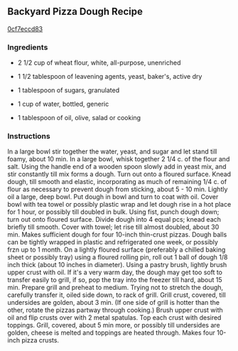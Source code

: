 ## Backyard Pizza Dough Recipe

[0cf7eccd83](http://cookeatshare.com/recipes/backyard-pizza-dough-73121)

### Ingredients

 - 2 1/2 cup of wheat flour, white, all-purpose, unenriched

 - 1 1/2 tablespoon of leavening agents, yeast, baker's, active dry

 - 1 tablespoon of sugars, granulated

 - 1 cup of water, bottled, generic

 - 1 tablespoon of oil, olive, salad or cooking

### Instructions

In a large bowl stir together the water, yeast, and sugar and let stand till foamy, about 10 min. In a large bowl, whisk together 2 1/4 c. of the flour and salt. Using the handle end of a wooden spoon slowly add in yeast mix, and stir constantly till mix forms a dough. Turn out onto a floured surface. Knead dough, till smooth and elastic, incorporating as much of remaining 1/4 c. of flour as necessary to prevent dough from sticking, about 5 - 10 min. Lightly oil a large, deep bowl. Put dough in bowl and turn to coat with oil. Cover bowl with tea towel or possibly plastic wrap and let dough rise in a hot place for 1 hour, or possibly till doubled in bulk. Using fist, punch dough down; turn out onto floured surface. Divide dough into 4 equal pcs; knead each briefly till smooth. Cover with towel; let rise till almost doubled, about 30 min. Makes sufficient dough for four 10-inch thin-crust pizzas. Dough balls can be tightly wrapped in plastic and refrigerated one week, or possibly frzn up to 1 month. On a lightly floured surface (preferably a chilled baking sheet or possibly tray) using a floured rolling pin, roll out 1 ball of dough 1/8 inch thick (about 10 inches in diameter). Using a pastry brush, lightly brush upper crust with oil. If it's a very warm day, the dough may get too soft to transfer easily to grill, if so, pop the tray into the freezer till hard, about 15 min. Prepare grill and preheat to medium. Trying not to stretch the dough, carefully transfer it, oiled side down, to rack of grill. Grill crust, covered, till undersides are golden, about 3 min. (If one side of grill is hotter than the other, rotate the pizzas partway through cooking.) Brush upper crust with oil and flip crusts over with 2 metal spatulas. Top each crust with desired toppings. Grill, covered, about 5 min more, or possibly till undersides are golden, cheese is melted and toppings are heated through. Makes four 10-inch pizza crusts.